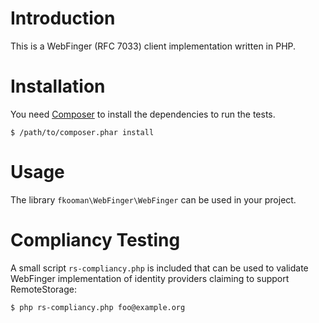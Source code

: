 # Introduction
This is a WebFinger (RFC 7033) client implementation written in PHP.

# Installation
You need [Composer](https://getcomposer.org) to install the dependencies to
run the tests.

    $ /path/to/composer.phar install

# Usage
The library `fkooman\WebFinger\WebFinger` can be used in your project.

# Compliancy Testing
A small script `rs-compliancy.php` is included that can be used to validate
WebFinger implementation of identity providers claiming to support
RemoteStorage:

	$ php rs-compliancy.php foo@example.org

